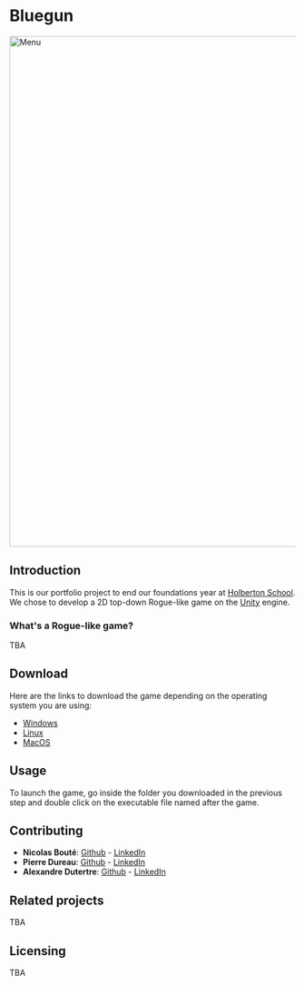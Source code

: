 # Bluegun

<img src="img/menu.png" alt="Menu" width="900px" />

## Introduction
This is our portfolio project to end our foundations year at [Holberton School](https://www.holbertonschool.com). We chose to develop a 2D top-down Rogue-like game on the [Unity](https://unity.com) engine.

### What's a Rogue-like game?
TBA

## Download
Here are the links to download the game depending on the operating system you are using:
- [Windows]()
- [Linux]()
- [MacOS]()

## Usage
To launch the game, go inside the folder you downloaded in the previous step and double click on the executable file named after the game.

## Contributing
- **Nicolas Bouté**: [Github](https://github.com/nboute) - [LinkedIn](https://www.linkedin.com/in/nicolas-boute/)
- **Pierre Dureau**: [Github](https://github.com/Pierre-Dureau) - [LinkedIn](https://www.linkedin.com/in/pierre-dureau)
- **Alexandre Dutertre**: [Github](https://github.com/adut24) - [LinkedIn](https://www.linkedin.com/in/alexandredut)

## Related projects
TBA

## Licensing
TBA
